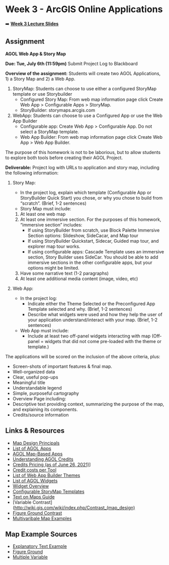 <!-- .slide: data-background="./Images/header.svg" data-background-repeat="none" data-background-size="40% 40%" data-background-position="center 10%" class="header" -->
# Week 3 - ArcGIS Online Applications

<!-- Put a link to the slides so that students can find them -->
➡️ [**Week 3 Lecture Slides**](https://shelleyhoover.github.io/UPP4652021/Slides/revealjsSlides/week3.html)


## Assignment

**AGOL Web App & Story Map**

**Due: Tue, July 6th (11:59pm)** Submit Project Log to Blackboard

**Overview of the assignment:** Students will create two AGOL Applications, 1) a Story Map and 2) a Web App. 

1. StoryMap: Students can choose to use either a configured StoryMap template or use Storybuilder
   - Configured Story Map: From web map information page click Create Web App > Configurable Apps > StoryMap. 
   - StoryBuilder: storymaps.arcgis.com 
2. WebApp: Students can choose to use a Configured App or use the Web App Builder
   - Configurable app: Create Web App > Configurable App. Do not select a StoryMap template. 
   - Web App Builder: From web map information page click Create Web App > Web App Builder. 

The purpose of this homework is not to be laborious, but to allow students to explore both tools before creating their AGOL Project.   

**Deliverable:** Project log with URLs to application and story map, including the following information: 

1. Story Map:
     - In the project log, explain which template (Configurable App or StoryBuilder Quick Start) you chose, or why you chose to build from “scratch”. (Brief, 1-2 sentences)
     - Story Map must include: 
	 1. At least one web map 
	 2. At least one immersive section. For the purposes of this homework, “immersive section” includes: 
	    - If using StoryBuilder from scratch, use Block Palette Immersive Section options: Slideshow, SideCacar, and Map tour 
	    - If using StoryBuilder Quickstart, Sidecar, Guided map tour, and explorer map tour works. 
	    - If using configurable apps: Cascade Template uses an immersive section, Story Builder uses SideCar. You should be able to add immersive sections in the other configurable apps, but your options might be limited.   
  	 3. Have some narrative text (1-2 paragraphs) 
	 4. At least one additional media content (image, video, etc) 

2. Web App: 
   - In the project log:
     - Indicate either the Theme Selected or the Preconfigured App Template selected and why. (Brief, 1-2 sentences)
     - Describe what widgets were used and how they help the user of your application understand/interact with your map. (Brief, 1-2 sentences)
   - Web App must include: 
     - Include at least two off-panel widgets interacting with map (Off-panel = widgets that did not come pre-loaded with the theme or template.)  

The applications will be scored on the inclusion of the above criteria, plus:
- Screen-shots of important features & final map. 
- Well-organized data
- Clear, useful pop-ups
- Meaningful title 
- Understandable legend
- Simple, purposeful cartography
- Overview Page including:
- Descriptive text providing context, summarizing the purpose of the map, and explaining its components. 
- Credits/source information 


## Links & Resources

- [Map Design Principals](https://www.esri.com/news/arcuser/0112/files/design-principles.pdf)
- [List of AGOL Apps](https://www.esri.com/en-us/arcgis/products/apps-for-everyone/overview) 
- [AGOL Map-Based Apps]( https://doc.arcgis.com/en/arcgis-online/create-maps/create-map-apps.htm) 
- [Understanding AGOL Credits](https://doc.arcgis.com/en/arcgis-online/administer/credits.htm) 
- [Credits Pricing (as of June 26, 2021)]( https://www.esri.com/en-us/arcgis/products/credits/buy?rmedium=www_esri_com_EtoF&rsource=/en-us/store/arcgis-online/arcgis-online-credits)] 
- [Credit costs per Tool]( https://doc.arcgis.com/en/arcgis-online/administer/credits.htm#ESRI_SECTION1_709121D2C7694DCAB9B8592F36F7A5BA) 
- [List of Web App Builder Themes]( https://doc.arcgis.com/en/web-appbuilder/create-apps/themes-tab.htm) 
- [List of AGOL Widgets](https://doc.arcgis.com/en/web-appbuilder/create-apps/widget-about.htm) 
- [Widget Overview]( https://doc.arcgis.com/en/web-appbuilder/create-apps/widget-overview.htm) 
- [Configurable StoryMap Templates](https://guides.library.illinois.edu/c.php?g=742281&p=5324399) 
- [Text on Maps Guide](https://www.e-education.psu.edu/geog486/node/644)
- [Variable Contrast](http://wiki.gis.com/wiki/index.php/Contrast_(map_design)
- [Figure Ground Contrast](http://wiki.gis.com/wiki/index.php/Figure-ground_contrast)
- [Multivaribale Map Examples](https://vallandingham.me/multivariate_maps.html)

## Map Example Sources

- [Explanatory Text Example](https://www.researchgate.net/figure/Example-of-map-and-explanatory-information-to-illustrate-the-spatial-pattern-of_fig2_23660838)
- [Figure Ground](http://www.u.arizona.edu/~kbailey/GEOG416A/module6.htm)
- [Multiple Variable](https://vallandingham.me/multivariate_maps.html)